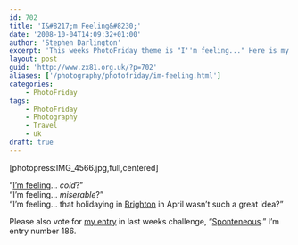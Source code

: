 ```yaml
---
id: 702
title: 'I&#8217;m Feeling&#8230;'
date: '2008-10-04T14:09:32+01:00'
author: 'Stephen Darlington'
excerpt: 'This weeks PhotoFriday theme is "I''m feeling..." Here is my entry.'
layout: post
guid: 'http://www.zx81.org.uk/?p=702'
aliases: ['/photography/photofriday/im-feeling.html']
categories:
    - PhotoFriday
tags:
    - PhotoFriday
    - Photography
    - Travel
    - uk
draft: true
---
```


\[photopress:IMG\_4566.jpg,full,centered\]

“[I’m feeling](http://www.photofriday.com/archives/challenge/000813.php)… *cold*?”  
“I’m feeling… *miserable*?”  
“I’m feeling… that holidaying in [Brighton](http://www.zx81.org.uk/travel/brighton.html) in April wasn’t such a great idea?”

Please also vote for [my entry](http://www.zx81.org.uk/photography/photofriday/spontaneous.html) in last weeks challenge, “[Sponteneous](http://www.photofriday.com/linkviewer.php?id=811).” I’m entry number 186.